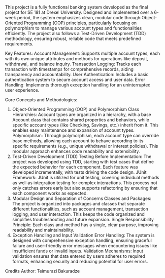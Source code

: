 This project is a fully functional banking system developed as the final project for SE 181 at Drexel University. Designed and implemented over a 6-week period, the system emphasizes clean, modular code through Object-Oriented Programming (OOP) principles,
particularly focusing on polymorphism to manage various account types and functionalities efficiently. The project also follows a Test-Driven Development (TDD) methodology, ensuring robust, reliable code that meets predefined requirements.

Key Features:
Account Management: Supports multiple account types, each with its own unique attributes and methods for operations like deposit, withdrawal, and balance inquiry.
Transaction Logging: Tracks each transaction with timestamps for comprehensive records, aiding transparency and accountability.
User Authentication: Includes a basic authentication system to secure account access and user data.
Error Handling: Implements thorough exception handling for an uninterrupted user experience.

Core Concepts and Methodologies:
1. Object-Oriented Programming (OOP) and Polymorphism
Class Hierarchies: Account types are organized in a hierarchy, with a base Account class that contains shared properties and behaviors, while specific account types (like Checking, Savings, etc.) inherit from it. This enables easy maintenance and expansion of account types.
Polymorphism: Through polymorphism, each account type can override base methods, allowing each account to behave according to its specific requirements (e.g., unique withdrawal or interest policies). This modular approach enhances code readability and extensibility.
2. Test-Driven Development (TDD)
Testing Before Implementation: The project was developed using TDD, starting with test cases that define the expected behavior for each component. Each feature was developed incrementally, with tests driving the code design.
JUnit Framework: JUnit is utilized for unit testing, covering individual methods as well as integration testing for complex interactions. This process not only catches errors early but also supports refactoring by ensuring that each component works as expected.
3. Modular Design and Separation of Concerns
Classes and Packages: The project is organized into packages and classes that separate different functionalities, such as account management, transaction logging, and user interaction. This keeps the code organized and simplifies troubleshooting and future expansion.
Single Responsibility Principle: Each class and method has a single, clear purpose, improving readability and maintainability.
4. Exception Handling and Input Validation
Error Handling: The system is designed with comprehensive exception handling, ensuring graceful failure and user-friendly error messages when encountering issues like insufficient funds or invalid inputs.
Validation Mechanisms: Input validation ensures that data entered by users adheres to required formats, enhancing security and reducing potential for user errors.

Credits
Author: Teimurazi Bakuradze


